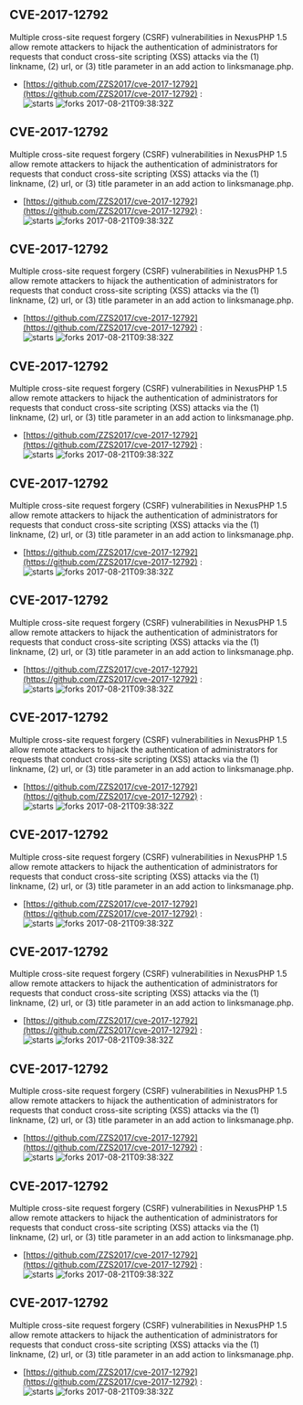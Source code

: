 ## CVE-2017-12792
 Multiple cross-site request forgery (CSRF) vulnerabilities in NexusPHP 1.5 allow remote attackers to hijack the authentication of administrators for requests that conduct cross-site scripting (XSS) attacks via the (1) linkname, (2) url, or (3) title parameter in an add action to linksmanage.php.

- [https://github.com/ZZS2017/cve-2017-12792](https://github.com/ZZS2017/cve-2017-12792) :  
![starts](https://img.shields.io/github/stars/ZZS2017/cve-2017-12792.svg) 
![forks](https://img.shields.io/github/forks/ZZS2017/cve-2017-12792.svg) 
2017-08-21T09:38:32Z

## CVE-2017-12792
 Multiple cross-site request forgery (CSRF) vulnerabilities in NexusPHP 1.5 allow remote attackers to hijack the authentication of administrators for requests that conduct cross-site scripting (XSS) attacks via the (1) linkname, (2) url, or (3) title parameter in an add action to linksmanage.php.

- [https://github.com/ZZS2017/cve-2017-12792](https://github.com/ZZS2017/cve-2017-12792) :  
![starts](https://img.shields.io/github/stars/ZZS2017/cve-2017-12792.svg) 
![forks](https://img.shields.io/github/forks/ZZS2017/cve-2017-12792.svg) 
2017-08-21T09:38:32Z

## CVE-2017-12792
 Multiple cross-site request forgery (CSRF) vulnerabilities in NexusPHP 1.5 allow remote attackers to hijack the authentication of administrators for requests that conduct cross-site scripting (XSS) attacks via the (1) linkname, (2) url, or (3) title parameter in an add action to linksmanage.php.

- [https://github.com/ZZS2017/cve-2017-12792](https://github.com/ZZS2017/cve-2017-12792) :  
![starts](https://img.shields.io/github/stars/ZZS2017/cve-2017-12792.svg) 
![forks](https://img.shields.io/github/forks/ZZS2017/cve-2017-12792.svg) 
2017-08-21T09:38:32Z

## CVE-2017-12792
 Multiple cross-site request forgery (CSRF) vulnerabilities in NexusPHP 1.5 allow remote attackers to hijack the authentication of administrators for requests that conduct cross-site scripting (XSS) attacks via the (1) linkname, (2) url, or (3) title parameter in an add action to linksmanage.php.

- [https://github.com/ZZS2017/cve-2017-12792](https://github.com/ZZS2017/cve-2017-12792) :  
![starts](https://img.shields.io/github/stars/ZZS2017/cve-2017-12792.svg) 
![forks](https://img.shields.io/github/forks/ZZS2017/cve-2017-12792.svg) 
2017-08-21T09:38:32Z

## CVE-2017-12792
 Multiple cross-site request forgery (CSRF) vulnerabilities in NexusPHP 1.5 allow remote attackers to hijack the authentication of administrators for requests that conduct cross-site scripting (XSS) attacks via the (1) linkname, (2) url, or (3) title parameter in an add action to linksmanage.php.

- [https://github.com/ZZS2017/cve-2017-12792](https://github.com/ZZS2017/cve-2017-12792) :  
![starts](https://img.shields.io/github/stars/ZZS2017/cve-2017-12792.svg) 
![forks](https://img.shields.io/github/forks/ZZS2017/cve-2017-12792.svg) 
2017-08-21T09:38:32Z

## CVE-2017-12792
 Multiple cross-site request forgery (CSRF) vulnerabilities in NexusPHP 1.5 allow remote attackers to hijack the authentication of administrators for requests that conduct cross-site scripting (XSS) attacks via the (1) linkname, (2) url, or (3) title parameter in an add action to linksmanage.php.

- [https://github.com/ZZS2017/cve-2017-12792](https://github.com/ZZS2017/cve-2017-12792) :  
![starts](https://img.shields.io/github/stars/ZZS2017/cve-2017-12792.svg) 
![forks](https://img.shields.io/github/forks/ZZS2017/cve-2017-12792.svg) 
2017-08-21T09:38:32Z

## CVE-2017-12792
 Multiple cross-site request forgery (CSRF) vulnerabilities in NexusPHP 1.5 allow remote attackers to hijack the authentication of administrators for requests that conduct cross-site scripting (XSS) attacks via the (1) linkname, (2) url, or (3) title parameter in an add action to linksmanage.php.

- [https://github.com/ZZS2017/cve-2017-12792](https://github.com/ZZS2017/cve-2017-12792) :  
![starts](https://img.shields.io/github/stars/ZZS2017/cve-2017-12792.svg) 
![forks](https://img.shields.io/github/forks/ZZS2017/cve-2017-12792.svg) 
2017-08-21T09:38:32Z

## CVE-2017-12792
 Multiple cross-site request forgery (CSRF) vulnerabilities in NexusPHP 1.5 allow remote attackers to hijack the authentication of administrators for requests that conduct cross-site scripting (XSS) attacks via the (1) linkname, (2) url, or (3) title parameter in an add action to linksmanage.php.

- [https://github.com/ZZS2017/cve-2017-12792](https://github.com/ZZS2017/cve-2017-12792) :  
![starts](https://img.shields.io/github/stars/ZZS2017/cve-2017-12792.svg) 
![forks](https://img.shields.io/github/forks/ZZS2017/cve-2017-12792.svg) 
2017-08-21T09:38:32Z

## CVE-2017-12792
 Multiple cross-site request forgery (CSRF) vulnerabilities in NexusPHP 1.5 allow remote attackers to hijack the authentication of administrators for requests that conduct cross-site scripting (XSS) attacks via the (1) linkname, (2) url, or (3) title parameter in an add action to linksmanage.php.

- [https://github.com/ZZS2017/cve-2017-12792](https://github.com/ZZS2017/cve-2017-12792) :  
![starts](https://img.shields.io/github/stars/ZZS2017/cve-2017-12792.svg) 
![forks](https://img.shields.io/github/forks/ZZS2017/cve-2017-12792.svg) 
2017-08-21T09:38:32Z

## CVE-2017-12792
 Multiple cross-site request forgery (CSRF) vulnerabilities in NexusPHP 1.5 allow remote attackers to hijack the authentication of administrators for requests that conduct cross-site scripting (XSS) attacks via the (1) linkname, (2) url, or (3) title parameter in an add action to linksmanage.php.

- [https://github.com/ZZS2017/cve-2017-12792](https://github.com/ZZS2017/cve-2017-12792) :  
![starts](https://img.shields.io/github/stars/ZZS2017/cve-2017-12792.svg) 
![forks](https://img.shields.io/github/forks/ZZS2017/cve-2017-12792.svg) 
2017-08-21T09:38:32Z

## CVE-2017-12792
 Multiple cross-site request forgery (CSRF) vulnerabilities in NexusPHP 1.5 allow remote attackers to hijack the authentication of administrators for requests that conduct cross-site scripting (XSS) attacks via the (1) linkname, (2) url, or (3) title parameter in an add action to linksmanage.php.

- [https://github.com/ZZS2017/cve-2017-12792](https://github.com/ZZS2017/cve-2017-12792) :  
![starts](https://img.shields.io/github/stars/ZZS2017/cve-2017-12792.svg) 
![forks](https://img.shields.io/github/forks/ZZS2017/cve-2017-12792.svg) 
2017-08-21T09:38:32Z

## CVE-2017-12792
 Multiple cross-site request forgery (CSRF) vulnerabilities in NexusPHP 1.5 allow remote attackers to hijack the authentication of administrators for requests that conduct cross-site scripting (XSS) attacks via the (1) linkname, (2) url, or (3) title parameter in an add action to linksmanage.php.

- [https://github.com/ZZS2017/cve-2017-12792](https://github.com/ZZS2017/cve-2017-12792) :  
![starts](https://img.shields.io/github/stars/ZZS2017/cve-2017-12792.svg) 
![forks](https://img.shields.io/github/forks/ZZS2017/cve-2017-12792.svg) 
2017-08-21T09:38:32Z

